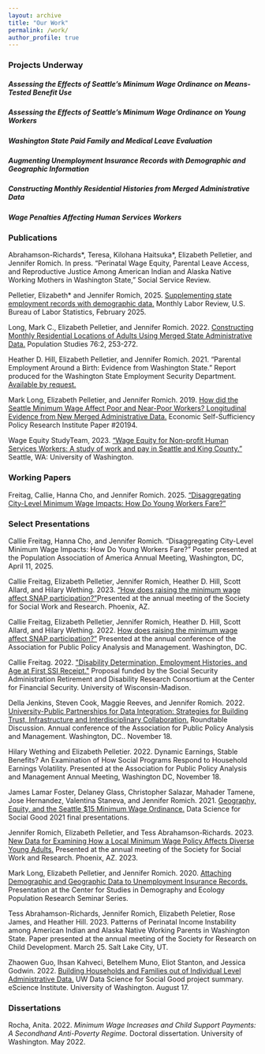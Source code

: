 ```yaml
---
layout: archive
title: "Our Work"
permalink: /work/
author_profile: true
---
```


### Projects Underway

##### Assessing the Effects of Seattle’s Minimum Wage Ordinance on Means-Tested Benefit Use

##### Assessing the Effects of Seattle’s Minimum Wage Ordinance on Young Workers

##### Washington State Paid Family and Medical Leave Evaluation

##### Augmenting Unemployment Insurance Records with Demographic and Geographic Information

##### Constructing Monthly Residential Histories from Merged Administrative Data

##### Wage Penalties Affecting Human Services Workers


### Publications

Abrahamson-Richards*, Teresa, Kilohana Haitsuka*, Elizabeth Pelletier, and Jennifer Romich. In press. “Perinatal Wage Equity, Parental Leave Access, and Reproductive Justice Among American Indian and Alaska Native Working Mothers in Washington State,” Social Service Review.

Pelletier, Elizabeth* and Jennifer Romich, 2025. [Supplementing state employment records with demographic data.](https://doi.org/10.21916/mlr.2025.2) Monthly Labor Review, U.S. Bureau of Labor Statistics, February 2025.

Long, Mark C., Elizabeth Pelletier, and Jennifer Romich. 2022. [Constructing Monthly Residential Locations of Adults Using Merged State Administrative Data.](https://www.tandfonline.com/doi/abs/10.1080/00324728.2022.2085776) Population Studies 76:2, 253-272.  
 
Heather D. Hill, Elizabeth Pelletier, and Jennifer Romich. 2021. “Parental Employment Around a Birth: Evidence from Washington State.” Report produced for the Washington State Employment Security Department. [Available by request.](hdhill@uw.edu)

Mark Long, Elizabeth Pelletier, and Jennifer Romich. 2019. [How did the Seattle Minimum Wage Affect Poor and Near-Poor Workers? Longitudinal Evidence from New Merged Administrative Data.](https://www.esspri.uci.edu/files/docs/working_papers/ESSPRI%20Working%20Paper%2020194%20Romich.pdf) Economic Self-Sufficiency Policy Research Institute Paper #20194.

Wage Equity StudyTeam, 2023. [“Wage Equity for Non-profit Human Services Workers: A study of work and pay in Seattle and King County.”](https://socialwork.uw.edu/wageequitystudy) Seattle, WA: University of Washington.

### Working Papers

Freitag, Callie, Hanna Cho, and Jennifer Romich. 2025. [“Disaggregating City-Level Minimum Wage Impacts: How Do Young Workers Fare?”](https://github.com/wmlad/wmlad.github.io/blob/master/files/Freitag_Cho_Romich_MinWage_YoungWorkers_PAA2025.pdf)


### Select Presentations

Callie Freitag, Hanna Cho, and Jennifer Romich. “Disaggregating City-Level Minimum Wage Impacts: How Do Young Workers Fare?” Poster presented at the Population Association of America Annual Meeting, Washington, DC, April 11, 2025.

Callie Freitag, Elizabeth Pelletier, Jennifer Romich, Heather D. Hill, Scott Allard, and Hilary Wething.  2023. [“How does raising the minimum wage affect SNAP participation?”](https://sswr.confex.com/sswr/2023/webprogram/Paper48872.html)Presented at the annual meeting of the Society for Social Work and Research. Phoenix, AZ. 

Callie Freitag, Elizabeth Pelletier, Jennifer Romich, Heather D. Hill, Scott Allard, and Hilary Wething. 2022. [How does raising the minimum wage affect SNAP participation?”](https://appam.confex.com/appam/2022/meetingapp.cgi/Paper/45696) Presented at the annual conference of the Association for Public Policy Analysis and Management. Washington, DC.

Callie Freitag. 2022.  ["Disability Determination, Employment Histories, and Age at First SSI Receipt."](https://cfsrdrc.wisc.edu/project/jsit22-01.)  Proposal funded by the Social Security Administration Retirement and Disability Research Consortium at the Center for Financial Security. University of Wisconsin-Madison.

Della Jenkins, Steven Cook, Maggie Reeves, and Jennifer Romich. 2022. [University-Public Partnerships for Data Integration: Strategies for Building Trust, Infrastructure and Interdisciplinary Collaboration.](https://appam.confex.com/appam/2022/meetingapp.cgi/Session/16594)  Roundtable Discussion. Annual conference of the Association for Public Policy Analysis and Management. Washington, DC.. November 18.

Hilary Wething and Elizabeth Pelletier. 2022. Dynamic Earnings, Stable Benefits?  An Examination of How Social Programs Respond to Household Earnings Volatility.  Presented at the Association for Public Policy Analysis and Management Annual Meeting, Washington DC, November 18.

James Lamar Foster, Delaney Glass, Christopher Salazar, Mahader Tamene, Jose Hernandez, Valentina Staneva, and Jennifer Romich. 2021. [Geography, Equity, and the Seattle $15 Minimum Wage Ordinance.](https://uwescience.github.io/MinWA/) Data Science for Social Good 2021 final presentations.

Jennifer Romich, Elizabeth Pelletier, and Tess Abrahamson-Richards. 2023.  [New Data for Examining How a Local Minimum Wage Policy Affects Diverse Young Adults.](https://sswr.confex.com/sswr/2023/webprogram/Paper50441.html)  Presented at the annual meeting of the Society for Social Work and Research. Phoenix, AZ. 2023.

Mark Long, Elizabeth Pelletier, and Jennifer Romich. 2020. [Attaching Demographic and Geographic Data to Unemployment Insurance Records.](https://www.youtube.com/watch?v=13GB6dzM4DA) Presentation at the Center for Studies in Demography and Ecology Population Research Seminar Series. 

Tess Abrahamson-Richards, Jennifer Romich, Elizabeth Peletier, Rose James, and Heather Hill. 2023.  Patterns of Perinatal Income Instability among American Indian and Alaska Native Working Parents in Washington State.  Paper presented at the annual meeting of the Society for Research on Child Development.  March 25.  Salt Lake City, UT.

Zhaowen Guo, Ihsan Kahveci, Betelhem Muno, Eliot Stanton, and Jessica Godwin. 2022. [Building Households and Families out of Individual Level Administrative Data.](https://www.youtube.com/watch?v=rA6cTfoOFlU&list=PLA6PlfxWZPLRpUxdZK6UI5AFIkC_WIrm9&index=27)  UW Data Science for Social Good project summary.  eScience Institute. University of Washington. August 17.

### Dissertations

Rocha, Anita. 2022. *Minimum Wage Increases and Child Support Payments: A Secondhand Anti-Poverty Regime.*  Doctoral dissertation.  University of Washington. May 2022.





